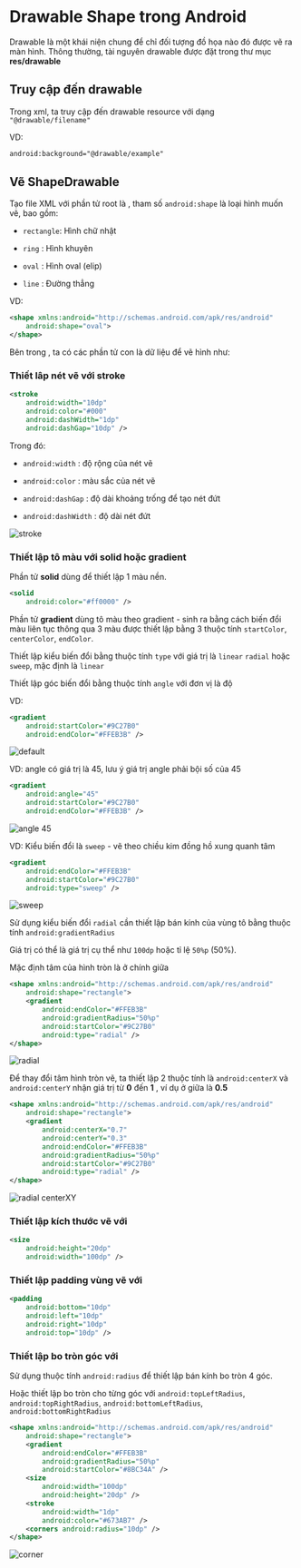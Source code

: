 # Drawable Shape trong Android

Drawable là một khái niện chung để chỉ đối tượng đồ họa nào đó được vẽ ra màn hình.
Thông thường, tài nguyên drawable được đặt trong thư mục **res/drawable**

## Truy cập đến drawable

Trong xml, ta truy cập đến drawable resource với dạng `"@drawable/filename"`

VD:

```xml
android:background="@drawable/example"
```

## Vẽ ShapeDrawable

Tạo file XML với phần tử root là <shape>, tham số `android:shape` là loại hình muốn vẽ, bao gồm:

- `rectangle`: Hình chữ nhật

- `ring` : Hình khuyên

- `oval` : Hình oval (elip)

- `line` : Đường thẳng

VD:

```xml
<shape xmlns:android="http://schemas.android.com/apk/res/android"
    android:shape="oval">
</shape>
```

Bên trong <shape>, ta có các phần tử con là dữ liệu để vẽ hình như:

### Thiết lâp nét vẽ với stroke

```xml
<stroke
    android:width="10dp"
    android:color="#000"
    android:dashWidth="1dp"
    android:dashGap="10dp" />
```

Trong đó:

- `android:width` : độ rộng của nét vẽ

- `android:color` : màu sắc của nét vẽ

- `android:dashGap` : độ dài khoảng trống để tạo nét đứt

- `android:dashWidth` : độ dài nét đứt

![stroke]()

### Thiết lập tô màu với solid hoặc gradient

Phần tử **solid** dùng để thiết lập 1 màu nền.

```xml
<solid
	android:color="#ff0000" />
```


Phần tử **gradient** dùng tô màu theo gradient - sinh ra bằng cách biến đổi màu liên tục thông qua 3 màu được thiết lập bằng 3 thuộc tính `startColor`, `centerColor`, `endColor`.

Thiết lập kiểu biến đổi bằng thuộc tính `type` với giá trị là `linear` `radial` hoặc `sweep`, mặc định là `linear`

Thiết lập góc biến đổi bằng thuộc tính `angle` với đơn vị là độ


VD: 

```xml
<gradient
	android:startColor="#9C27B0"
    android:endColor="#FFEB3B" />
```

![default]()

VD: angle có giá trị là 45, lưu ý giá trị angle phải bội số của 45

```xml
<gradient
    android:angle="45"
    android:startColor="#9C27B0"
    android:endColor="#FFEB3B" />
```

![angle 45]()

VD: Kiểu biến đổi là `sweep` - vẽ theo chiều kim đồng hồ xung quanh tâm

```xml
<gradient
	android:endColor="#FFEB3B"
	android:startColor="#9C27B0"
	android:type="sweep" />
```

![sweep]()

Sử dụng kiểu biến đổi `radial` cần thiết lập bán kính của vùng tô bằng thuộc tính `android:gradientRadius`

Giá trị có thể là giá trị cụ thể như `100dp` hoặc tỉ lệ `50%p` (50%).

Mặc định tâm của hình tròn là ở chính giữa 

```xml
<shape xmlns:android="http://schemas.android.com/apk/res/android"
    android:shape="rectangle">
    <gradient
        android:endColor="#FFEB3B"
        android:gradientRadius="50%p"
        android:startColor="#9C27B0"
        android:type="radial" />
</shape>
```

![radial]()

Để thay đổi tâm hình tròn vẽ, ta thiết lập 2 thuộc tính là `android:centerX` và `android:centerY` nhận giá trị từ **0** đến **1** , ví dụ ở giữa là **0.5**

```xml
<shape xmlns:android="http://schemas.android.com/apk/res/android"
    android:shape="rectangle">
    <gradient
        android:centerX="0.7"
        android:centerY="0.3"
        android:endColor="#FFEB3B"
        android:gradientRadius="50%p"
        android:startColor="#9C27B0"
        android:type="radial" />
</shape>
```

![radial centerXY]()


### Thiết lập kích thước vẽ với <size>

```xml
<size 
    android:height="20dp"
    android:width="100dp" />
```

### Thiết lập padding vùng vẽ với <padding>

```xml
<padding
    android:bottom="10dp"
    android:left="10dp"
    android:right="10dp"
    android:top="10dp" />
```

### Thiết lập bo tròn góc với <corners>

Sử dụng thuộc tính `android:radius` để thiết lập bán kính bo tròn 4 góc.

Hoặc thiết lập bo tròn cho từng góc với `android:topLeftRadius`, `android:topRightRadius`, `android:bottomLeftRadius`, `android:bottomRightRadius`

```xml
<shape xmlns:android="http://schemas.android.com/apk/res/android"
    android:shape="rectangle">
    <gradient
        android:endColor="#FFEB3B"
        android:gradientRadius="50%p"
        android:startColor="#8BC34A" />
    <size
        android:width="100dp"
        android:height="20dp" />
    <stroke
        android:width="1dp"
        android:color="#673AB7" />
    <corners android:radius="10dp" />
</shape>
```

![corner]()